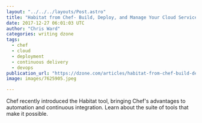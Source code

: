 ```yaml
---
layout: "../../../layouts/Post.astro"
title: "Habitat from Chef- Build, Deploy, and Manage Your Cloud Services"
date: 2017-12-27 06:01:03 UTC
author: "Chris Ward"
categories: writing dzone
tags:
  - chef
  - cloud
  - deployment
  - continuous delivery
  - devops
publication_url: "https://dzone.com/articles/habitat-from-chef-build-deploy-and-manage-your-clo"
image: images/7625905.jpeg

---
```

Chef recently introduced the Habitat tool, bringing Chef's advantages to automation and continuous integration. Learn about the suite of tools that make it possible.

